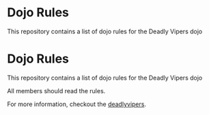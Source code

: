 Dojo Rules
==========

This repository contains a list of dojo rules for the Deadly Vipers dojo

Dojo Rules
==========

This repository contains a list of dojo rules for the Deadly Vipers dojo

All members should read the rules.

For more information, checkout the [deadlyvipers](https://github.com/deadlyvipers).